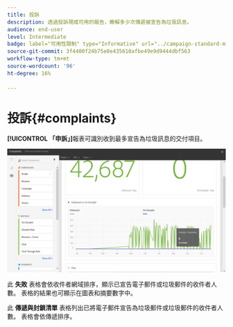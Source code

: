 ```yaml
---
title: 投訴
description: 透過投訴現成可用的報告，瞭解多少次傳遞被宣告為垃圾訊息。
audience: end-user
level: Intermediate
badge: label="可用性限制" type="Informative" url="../campaign-standard-migration-home.md" tooltip="僅限Campaign Standard已移轉的使用者"
source-git-commit: 3f4400f24b75e8e435610afbe49e9d9444dbf563
workflow-type: tm+mt
source-wordcount: '96'
ht-degree: 16%

---
```


# 投訴{#complaints}

**[!UICONTROL 「申訴」]**&#x200B;報表可識別收到最多宣告為垃圾訊息的交付項目。

![](assets/delivery_reports_complaints.png)

此 **失敗** 表格會依收件者網域排序，顯示已宣告電子郵件或垃圾郵件的收件者人數。 表格的結果也可顯示在圖表和摘要數字中。

此 **傳遞與封鎖清單** 表格列出已將電子郵件宣告為垃圾郵件或垃圾郵件的收件者人數。 表格會依傳遞排序。
